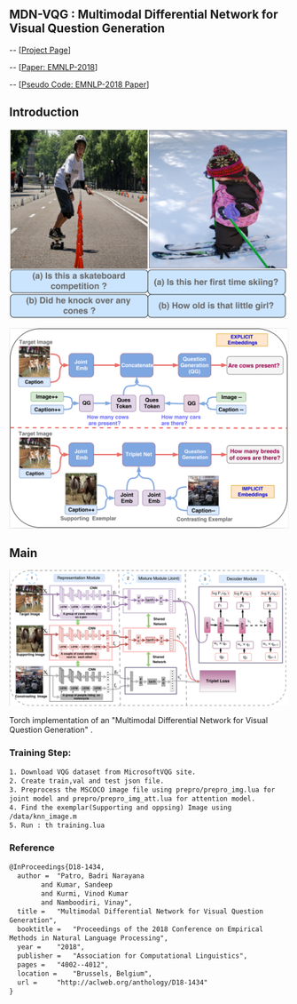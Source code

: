 
## MDN-VQG : Multimodal Differential Network for Visual Question Generation

-- [[Project Page](https://badripatro.github.io/MDN-VQG/)]

-- [[Paper: EMNLP-2018](http://aclweb.org/anthology/D18-1434)]

-- [[Pseudo Code: EMNLP-2018 Paper](https://github.com/badripatro/Visual_Question_Generation)]


## Introduction

<p align="center">
 <img src="fig/intro.png" width="600">
</p>

<p align="center">
 <img src="fig/mot.png" width="600">
</p>

## Main

<p align="center">
 <img src="fig/model.png" width="600">
</p>

Torch implementation of an "Multimodal Differential Network for Visual Question Generation" .
### Training Step:

    1. Download VQG dataset from MicrosoftVQG site.
    2. Create train,val and test json file.
    3. Preprocess the MSCOCO image file using prepro/prepro_img.lua for joint model and prepro/prepro_img_att.lua for attention model.
    4. Find the exemplar(Supporting and oppsing) Image using /data/knn_image.m
    5. Run : th training.lua



### Reference

```
@InProceedings{D18-1434,
  author = 	"Patro, Badri Narayana
		and Kumar, Sandeep
		and Kurmi, Vinod Kumar
		and Namboodiri, Vinay",
  title = 	"Multimodal Differential Network for Visual Question Generation",
  booktitle = 	"Proceedings of the 2018 Conference on Empirical Methods in Natural Language Processing",
  year = 	"2018",
  publisher = 	"Association for Computational Linguistics",
  pages = 	"4002--4012",
  location = 	"Brussels, Belgium",
  url = 	"http://aclweb.org/anthology/D18-1434"
}
```





